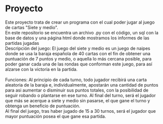 # Proyecto
Este proyecto trata de crear un programa con el cual poder jugar al juego de cartas "Siete y medio".<br>
En este repositorio se encuentra un archivo .py con el código, un sql con la base de datos y una página html donde mostramos los informes de las partidas jugadas<br>
Descripción del juego: El juego del siete y medio es un juego de naipes donde se usa la baraja española de 40 cartas con el fin de obtener una puntuación de 7 puntos y medio, o aquella lo más cercana posible, para poder ganar cada una de las rondas que conforman este juego, para así alzarse con la victoria en la partida.<br><br>
Funciones: Al principio de cada turno, todo jugador recibirá una carta aleatoria de la baraja e, individualmente, apostarán una cantidad de puntos para asi aumentar o disminuir sus puntos totales, con la posibilidad de seguir robando o plantarse en ese turno. Al final del turno, será el jugador que más se acerque a siete y medio sin pasarse, el que gane el turno y obtenga un beneficio de puntuación.<br>
Al final del juego, tras haber jugado de 15 a 30 turnos, será el jugador que mayor puntuación posea el que gane esa partida.

